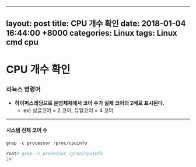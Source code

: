 
---
layout: post
title: CPU 개수 확인
date: 2018-01-04 16:44:00 +8000
categories: Linux
tags: Linux cmd cpu
---
# CPU 개수 확인

### 리눅스 명령어

* **하이퍼스레딩으로 운영체제에서 코어 수가 실제 코어의 2배로 표시된다.**
  - ex) 싱글코어 = 2 코어, 듀얼코어 = 4 코어

------

#### 시스템 전체 코어 수

```c
grep -c processor /proc/cpuinfo
```

```ruby
root# grep -c processor /proc/cpuinfo
24
```




















